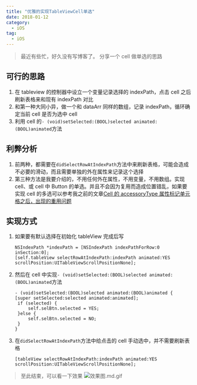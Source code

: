 ```yaml
---
title: "优雅的实现TableViewCell单选"
date: 2018-01-12
category:
  - iOS
tag:
  - iOS
---
```


> 最近有些忙，好久没有写博客了。
> 分享一个 cell 做单选的思路

## 可行的思路

1. 在 tableview 的控制器中设立一个变量记录选择的 indexPath，点击 cell 之后刷新表格来和现有 indexPath 对比
2. 和第一种大同小异，做一个和 dataArr 同样的数组，记录 indexPath，循环确定当前 cell 是否为选中 cell
3. 利用 cell 的`- (void)setSelected:(BOOL)selected animated:(BOOL)animated`方法

## 利弊分析

1. 前两种，都需要在`didSelectRowAtIndexPath`方法中来刷新表格，可能会造成不必要的滑动，而且需要单独的外在属性来记录这个选择
2. 第三种方法是我要介绍的，不用任何外在属性，不用变量，不用数组。实现 cell、或 cell 中 Button 的单选。并且不会因为复用而造成位置错乱，如果要实现 cell 的多选可以参考我之前的文章[Cell 的 accessoryType 属性标记单元格之后，出现的重用问题](http://oragekk.me/02-13-2017/cell%E5%A4%8D%E7%94%A8-accessoryType%E8%A7%A3%E5%86%B3%E5%8A%9E%E6%B3%95.html)

## 实现方式

1. 如果要有默认选择在初始化 tableView 完成后写

   ```objc
   NSIndexPath *indexPath = [NSIndexPath indexPathForRow:0 inSection:0];
   [self.tableView selectRowAtIndexPath:indexPath animated:YES scrollPosition:UITableViewScrollPositionNone];
   ```

2. 然后在 cell 中实现`- (void)setSelected:(BOOL)selected animated:(BOOL)animated`方法

   ```objc
   - (void)setSelected:(BOOL)selected animated:(BOOL)animated {
   [super setSelected:selected animated:animated];
   	if (selected) {
       	self.selBtn.selected = YES;
   	}else {
       	self.selBtn.selected = NO;
   	}
   }
   ```

3. 在`didSelectRowAtIndexPath`方法中给点击的 cell 手动选中，并不需要刷新表格

   ```objc
   [tableView selectRowAtIndexPath:indexPath animated:YES scrollPosition:UITableViewScrollPositionNone];
   ```

> 至此结束，可以看一下效果
> ![效果图.md.gif](https://storage4.cuntuku.com/2018/01/13/dvITJ.gif)
